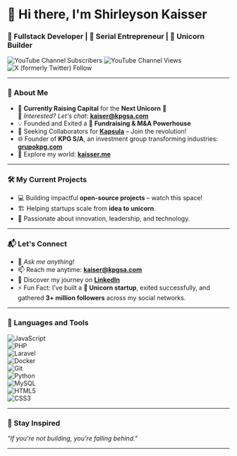 # 👋 Hi there, I'm **Shirleyson Kaisser**  
### 🚀 Fullstack Developer | 🌟 Serial Entrepreneur | 🦄 Unicorn Builder  
![YouTube Channel Subscribers](https://img.shields.io/youtube/channel/subscribers/UCdlCYjwvQ6xzDzXZrjv4llA?style=social&link=https%3A%2F%2Fwww.youtube.com%2F%40smkaisser)
![YouTube Channel Views](https://img.shields.io/youtube/channel/views/UCdlCYjwvQ6xzDzXZrjv4llA?style=social)
![X (formerly Twitter) Follow](https://img.shields.io/twitter/follow/smkaisser)


---

### 🌟 About Me  
- 🔭 **Currently Raising Capital** for the **Next Unicorn** 🦄  
   📩 *Interested? Let's chat*: **kaiser@kpgsa.com**  
- 💡 Founded and Exited a 🦄 **Fundraising & M&A Powerhouse**  
- 🤝 Seeking Collaborators for [**Kapsula**](https://kapsula.com.br) – Join the revolution!  
- 🌐 Founder of **KPG S/A**, an investment group transforming industries: [**grupokpg.com**](https://grupokpg.com/)  
- 📝 Explore my world: [**kaisser.me**](https://kaisser.me/)  

---

### 🛠 My Current Projects  
- 💻 Building impactful **open-source projects** – watch this space!  
- 🏗 Helping startups scale from **idea to unicorn**.  
- 🌱 Passionate about innovation, leadership, and technology.  

---

### 📬 Let's Connect  
- 💬 *Ask me anything!*  
- 📫 Reach me anytime: **kaiser@kpgsa.com**  
- 📄 Discover my journey on [**LinkedIn**](https://www.linkedin.com/in/smkaisser/)  
- ⚡ Fun Fact: I’ve built a **🦄 Unicorn startup**, exited successfully, and gathered **3+ million followers** across my social networks.  

---

### 🔧 Languages and Tools  
![JavaScript](https://img.shields.io/badge/-JavaScript-F7DF1E?logo=javascript&logoColor=black&style=flat)  
![PHP](https://img.shields.io/badge/-PHP-777BB4?logo=php&logoColor=white&style=flat)  
![Laravel](https://img.shields.io/badge/-Laravel-FF2D20?logo=laravel&logoColor=white&style=flat)  
![Docker](https://img.shields.io/badge/-Docker-2496ED?logo=docker&logoColor=white&style=flat)  
![Git](https://img.shields.io/badge/-Git-F05032?logo=git&logoColor=white&style=flat)  
![Python](https://img.shields.io/badge/-Python-3776AB?logo=python&logoColor=white&style=flat)  
![MySQL](https://img.shields.io/badge/-MySQL-4479A1?logo=mysql&logoColor=white&style=flat)  
![HTML5](https://img.shields.io/badge/-HTML5-E34F26?logo=html5&logoColor=white&style=flat)  
![CSS3](https://img.shields.io/badge/-CSS3-1572B6?logo=css3&logoColor=white&style=flat)  

---

### 🌟 Stay Inspired  
*"If you're not building, you're falling behind."*  

---
